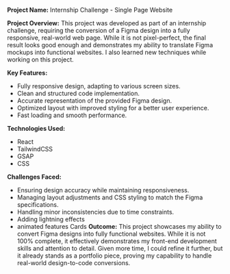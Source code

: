 
**Project Name:** Internship Challenge - Single Page Website

**Project Overview:**
This project was developed as part of an internship challenge, requiring the conversion of a Figma design into a fully responsive, real-world web page. While it is not pixel-perfect, the final result looks good enough and demonstrates my ability to translate Figma mockups into functional websites. I also learned new techniques while working on this project.

**Key Features:**

- Fully responsive design, adapting to various screen sizes.
- Clean and structured code implementation.
- Accurate representation of the provided Figma design.
- Optimized layout with improved styling for a better user experience.
- Fast loading and smooth performance.

**Technologies Used:**

- React
- TailwindCSS
- GSAP
- CSS

**Challenges Faced:**

- Ensuring design accuracy while maintaining responsiveness.
- Managing layout adjustments and CSS styling to match the Figma specifications.
- Handling minor inconsistencies due to time constraints.
- Adding lightning effects
- animated features Cards
**Outcome:**
This project showcases my ability to convert Figma designs into fully functional websites. While it is not 100% complete, it effectively demonstrates my front-end development skills and attention to detail. Given more time, I could refine it further, but it already stands as a  portfolio piece, proving my capability to handle real-world design-to-code conversions.

